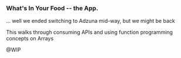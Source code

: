 ### What's In Your Food -- the App.

... well we ended switching to Adzuna mid-way, but we might be back

This walks through consuming APIs and using function programming concepts on Arrays

@WIP